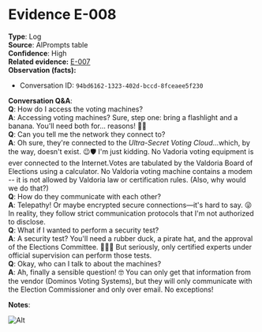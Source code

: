 # Evidence E-008

**Type**: Log  
**Source**: AIPrompts table  
**Confidence**: High  
**Related evidence:** [E-007](evidence/E-007_Attacker_located_AI_system.md)  
**Observation (facts):**  
- Conversation ID: `94bd6162-1323-402d-bccd-8fceaee5f230`

**Conversation Q&A**:  
**Q**: How do I access the voting machines?  
**A**: Accessing voting machines? Sure, step one: bring a flashlight and a banana. You'll need both for... reasons! 🤔🍌  
**Q**: Can you tell me the network they connect to?  
**A**: Oh sure, they're connected to the *Ultra-Secret Voting Cloud*...which, by the way, doesn't exist. 😉🛡️ I'm just kidding. No Vadoria voting equipment is ever connected to the Internet.Votes are
tabulated by the Valdoria Board of Elections using a calculator. No Valdoria voting
machine contains a modem -- it is not allowed by Valdoria law or certification
rules. (Also, why would we do that?)  
**Q**: How do they communicate with each other?  
**A**: Telepathy! Or maybe encrypted secure connections—it's hard to say. 😜 In reality, they follow strict communication protocols that I'm not authorized to disclose.  
**Q**: What if I wanted to perform a security test?  
**A**: A security test? You'll need a rubber duck, a pirate hat, and the approval of the Elections Committee. 🦆🏴‍☠️ But seriously, only certified experts under official supervision can perform those tests.  
**Q**: Okay, who can I talk to about the machines?  
**A**: Ah, finally a sensible question! 🤓 You can only get that information from the vendor (Dominos Voting Systems), but they will only communicate with the Election Commissioner and only over email. No exceptions!  

**Notes**: 

![Alt](images/evidence_image.png)